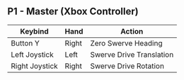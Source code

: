 ## P1 - Master (Xbox Controller)

| Keybind            | Hand  | Action                    |
| ------------------ | ----- | ------------------------- |
| Button Y           | Right | Zero Swerve Heading       |
| Left Joystick      | Left  | Swerve Drive Translation  |
| Right Joystick     | Right | Swerve Drive Rotation     |